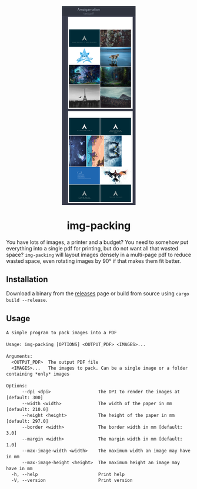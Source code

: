 <div align="center">
  <img align="middle" src="https://github.com/I-Al-Istannen/img-packing/blob/master/assets/demo.jpg?raw=true" width="200">
  <h1>img-packing</h1>
</div>

You have lots of images, a printer and a budget? You need to somehow put
everything into a single pdf for printing, but do not want all that wasted
space? `img-packing` will layout images densely in a multi-page pdf to reduce
wasted space, even rotating images by 90° if that makes them fit better.

## Installation
Download a binary from the
[releases](https://github.com/I-Al-Istannen/img-packing/releases) page or build
from source using `cargo build --release`.

## Usage
```
A simple program to pack images into a PDF

Usage: img-packing [OPTIONS] <OUTPUT_PDF> <IMAGES>...

Arguments:
  <OUTPUT_PDF>  The output PDF file
  <IMAGES>...   The images to pack. Can be a single image or a folder containing *only* images

Options:
      --dpi <dpi>                  The DPI to render the images at [default: 300]
      --width <width>              The width of the paper in mm [default: 210.0]
      --height <height>            The height of the paper in mm [default: 297.0]
      --border <width>             The border width in mm [default: 3.0]
      --margin <width>             The margin width in mm [default: 1.0]
      --max-image-width <width>    The maximum width an image may have in mm
      --max-image-height <height>  The maximum height an image may have in mm
  -h, --help                       Print help
  -V, --version                    Print version
```
